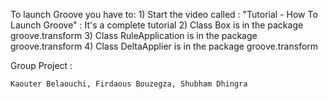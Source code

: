 To launch Groove you have to:
	1) Start the video called : "Tutorial - How To Launch Groove" : It's a complete tutorial
	2) Class Box is in the package groove.transform
	3) Class RuleApplication is in the package groove.transform
	4) Class DeltaApplier is in the package groove.transform

Group Project :

	Kaouter Belaouchi, Firdaous Bouzegza, Shubham Dhingra